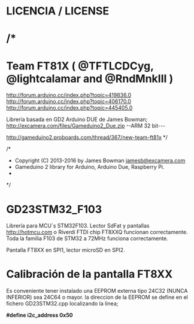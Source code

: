 # LICENCIA / LICENSE
/*
========================================================
Team FT81X ( @TFTLCDCyg, @lightcalamar and @RndMnkIII )
========================================================

http://forum.arduino.cc/index.php?topic=419836.0
http://forum.arduino.cc/index.php?topic=406170.0
http://forum.arduino.cc/index.php?topic=445405.0

Librería basada en GD2 Arduino DUE de James Bowman; http://excamera.com/files/Gameduino2_Due.zip  --ARM 32 bit---

http://gameduino2.proboards.com/thread/367/new-team-ft81x
*/

/*
 * Copyright (C) 2013-2016 by James Bowman <jamesb@excamera.com>
 * Gameduino 2 library for Arduino, Arduino Due, Raspberry Pi.
 *
 */

# GD23STM32_F103

Librería para MCU´s STM32F103. Lector SdFat y pantallas http://hotmcu.com o Riverdi
FTDI chip FT8XXQ funcionan correctamente. Toda la familia F103 de STM32 a 72MHz funciona correctamente.

Pantalla FT8XX en SPI1, lector microSD en SPI2.

# Calibración de la pantalla FT8XX

Es conveniente tener instalado una EEPROM externa tipo 24C32 (NUNCA INFERIOR) sea 24C64 o mayor. la direccion de la EEPROM se define en el fichero GD23STM32.cpp localizando la linea; 

<b>#define i2c_address 0x50</b>

